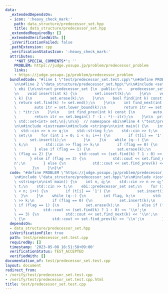 ```yaml
---
data:
  _extendedDependsOn:
  - icon: ':heavy_check_mark:'
    path: data_structure/predecessor_set.hpp
    title: data_structure/predecessor_set.hpp
  _extendedRequiredBy: []
  _extendedVerifiedWith: []
  _isVerificationFailed: false
  _pathExtension: cpp
  _verificationStatusIcon: ':heavy_check_mark:'
  attributes:
    '*NOT_SPECIAL_COMMENTS*': ''
    PROBLEM: https://judge.yosupo.jp/problem/predecessor_problem
    links:
    - https://judge.yosupo.jp/problem/predecessor_problem
  bundledCode: "#line 1 \"test/predecessor_set.test.cpp\"\n#define PROBLEM \"https://judge.yosupo.jp/problem/predecessor_problem\"\
    \n\n#line 2 \"data_structure/predecessor_set.hpp\"\n\n#include <set>\n\nnamespace\
    \ ebi {\n\nstruct predecessor_set {\n  public:\n    predecessor_set() = default;\n\
    \n    void insert(int k) {\n        set.insert(k);\n    }\n\n    void erase(int\
    \ k) {\n        set.erase(k);\n    }\n\n    bool find(int k) const {\n       \
    \ return set.find(k) != set.end();\n    }\n\n    int find_next(int k) const {\n\
    \        auto itr = set.lower_bound(k);\n        return itr == set.end() ? -1\
    \ : *itr;\n    }\n\n    int find_prev(int k) const {\n        auto itr = set.upper_bound(k);\n\
    \        return itr == set.begin() ? -1 : *(--itr);\n    }\n\n  private:\n   \
    \ std::set<int> set;\n};\n\n}  // namespace ebi\n#line 4 \"test/predecessor_set.test.cpp\"\
    \n\n#include <iostream>\n#include <string>\n\nint main() {\n    int n, q;\n  \
    \  std::cin >> n >> q;\n    std::string t;\n    std::cin >> t;\n    ebi::predecessor_set\
    \ set;\n    for (int i = 0; i < n; i++) {\n        if (t[i] == '1') {\n      \
    \      set.insert(i);\n        }\n    }\n    while (q--) {\n        int flag,\
    \ k;\n        std::cin >> flag >> k;\n        if (flag == 0) {\n            set.insert(k);\n\
    \        } else if (flag == 1) {\n            set.erase(k);\n        } else if\
    \ (flag == 2) {\n            std::cout << (set.find(k) ? 1 : 0) << '\\n';\n  \
    \      } else if (flag == 3) {\n            std::cout << set.find_next(k) << '\\\
    n';\n        } else {\n            std::cout << set.find_prev(k) << '\\n';\n \
    \       }\n    }\n}\n"
  code: "#define PROBLEM \"https://judge.yosupo.jp/problem/predecessor_problem\"\n\
    \n#include \"data_structure/predecessor_set.hpp\"\n\n#include <iostream>\n#include\
    \ <string>\n\nint main() {\n    int n, q;\n    std::cin >> n >> q;\n    std::string\
    \ t;\n    std::cin >> t;\n    ebi::predecessor_set set;\n    for (int i = 0; i\
    \ < n; i++) {\n        if (t[i] == '1') {\n            set.insert(i);\n      \
    \  }\n    }\n    while (q--) {\n        int flag, k;\n        std::cin >> flag\
    \ >> k;\n        if (flag == 0) {\n            set.insert(k);\n        } else\
    \ if (flag == 1) {\n            set.erase(k);\n        } else if (flag == 2) {\n\
    \            std::cout << (set.find(k) ? 1 : 0) << '\\n';\n        } else if (flag\
    \ == 3) {\n            std::cout << set.find_next(k) << '\\n';\n        } else\
    \ {\n            std::cout << set.find_prev(k) << '\\n';\n        }\n    }\n}"
  dependsOn:
  - data_structure/predecessor_set.hpp
  isVerificationFile: true
  path: test/predecessor_set.test.cpp
  requiredBy: []
  timestamp: '2023-05-08 16:51:58+09:00'
  verificationStatus: TEST_ACCEPTED
  verifiedWith: []
documentation_of: test/predecessor_set.test.cpp
layout: document
redirect_from:
- /verify/test/predecessor_set.test.cpp
- /verify/test/predecessor_set.test.cpp.html
title: test/predecessor_set.test.cpp
---
```

